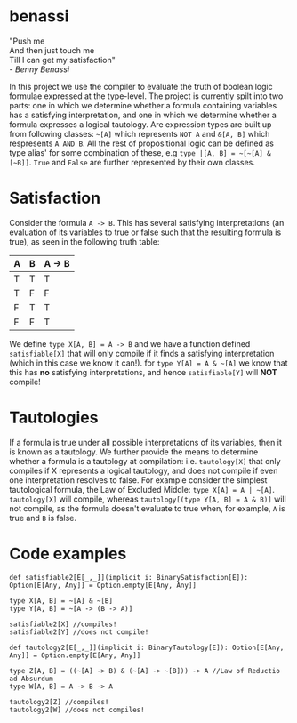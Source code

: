 # benassi

"Push me <br>
And then just touch me <br>
Till I can get my satisfaction" <br> 
    \- *Benny Benassi*

In this project we use the compiler to evaluate the truth of boolean logic formulae expressed at the type-level. The project is currently spilt into two parts: one in which we determine whether a formula containing variables has a satisfying interpretation, and one in which we determine whether a formula expresses a logical tautology. 
Are expression types are built up from following classes: `~[A]` which represents `NOT A` and `&[A, B]` which respresents `A AND B`. All the rest of propositional logic can be defined as type alias' for some combination of these, e.g `type |[A, B] = ~[~[A] & [~B]]`. `True` and `False` are further represented by their own classes. 

# Satisfaction

Consider the formula `A -> B`. This has several satisfying interpretations (an evaluation of its variables to true or false such that the resulting formula is true), as seen in the following truth table: 

| A | B | A -> B |
|---|---|--------|
| T | T | T      |
| T | F | F      |
| F | T | T      |
| F | F | T      |

We define `type X[A, B] = A -> B` and we have a function defined `satisfiable[X]` that will only compile if it finds a satisfying interpretation (which in this case we know it can!). for `type Y[A] = A & ~[A]` we know that this has **no** satisfying interpretations, and hence `satisfiable[Y]` will **NOT** compile!
  
  # Tautologies
  
If a formula is true under all possible interpretations of its variables, then it is known as a tautology. We further provide the means to determine whether a formula is a tautology at compilation: i.e. `tautology[X]` that only compiles if X represents a logical tautology, and does not compile if even one interpretation resolves to false. For example consider the simplest tautological formula, the Law of Excluded Middle: `type X[A] = A | ~[A]`. `tautology[X]` will compile, whereas `tautology[(type Y[A, B] = A & B)]` will not compile, as the formula doesn't evaluate to true when, for example, `A` is true and `B` is false. 

# Code examples

```
def satisfiable2[E[_,_]](implicit i: BinarySatisfaction[E]): Option[E[Any, Any]] = Option.empty[E[Any, Any]]

type X[A, B] = ~[A] & ~[B]
type Y[A, B] = ~[A -> (B -> A)]

satisfiable2[X] //compiles!
satisfiable2[Y] //does not compile!

def tautology2[E[_,_]](implicit i: BinaryTautology[E]): Option[E[Any, Any]] = Option.empty[E[Any, Any]]

type Z[A, B] = ((~[A] -> B) & (~[A] -> ~[B])) -> A //Law of Reductio ad Absurdum
type W[A, B] = A -> B -> A

tautology2[Z] //compiles!
tautology2[W] //does not compiles!

```




  
